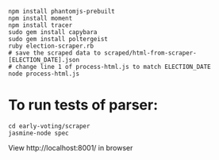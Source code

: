     npm install phantomjs-prebuilt
    npm install moment
    npm install tracer
    sudo gem install capybara
    sudo gem install poltergeist
    ruby election-scraper.rb
    # save the scraped data to scraped/html-from-scraper-[ELECTION_DATE].json
    # change line 1 of process-html.js to match ELECTION_DATE
    node process-html.js


# To run tests of parser:
    cd early-voting/scraper
    jasmine-node spec

View http://localhost:8001/ in browser
